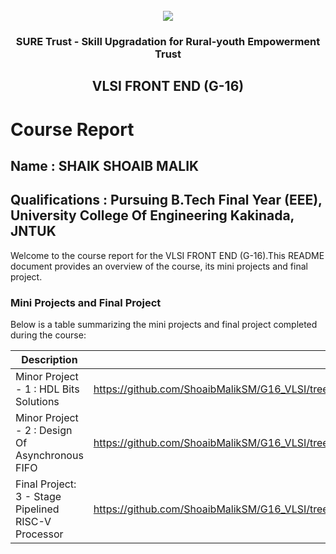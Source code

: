 <!-- PROJECT LOGO -->
<br />

<div align="center">
   <img src='https://user-images.githubusercontent.com/73131499/166115643-d3187f47-d38f-41b2-ae42-5ecbbc60de14.png' />


<h3 align="center">SURE Trust - Skill Upgradation for Rural-youth Empowerment Trust</h3>
  <h2> VLSI FRONT END (G-16) </h2>
</div>

# Course Report

## Name : SHAIK SHOAIB MALIK

## Qualifications : Pursuing B.Tech Final Year (EEE), University College Of Engineering Kakinada, JNTUK

Welcome to the course report for the VLSI FRONT END (G-16).This README document provides an overview of the course, its mini projects and final project.

### Mini Projects and Final Project

Below is a table summarizing the mini projects and final project completed during the course:

| Description                                                   | Link                                                                                   |
|---------------------------------------------------------------|----------------------------------------------------------------------------------------|
| Minor Project - 1 : HDL Bits Solutions                        |https://github.com/ShoaibMalikSM/G16_VLSI/tree/main/Mini%20Projects/SK%20SHOAIB/Minor_1 |
| Minor Project - 2 : Design Of Asynchronous FIFO               |https://github.com/ShoaibMalikSM/G16_VLSI/tree/main/Mini%20Projects/SK%20SHOAIB/Minor_2 |
| Final Project: 3 - Stage Pipelined RISC-V Processor           | https://github.com/ShoaibMalikSM/G16_VLSI/tree/main/Final%20Capstone%20Project/SK%20SHOAIB/Major                    |
